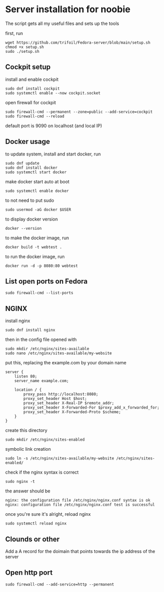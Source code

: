 # Server installation for noobie

The script gets all my useful files and sets up the tools

first, run 

```
wget https://github.com/trifoil/Fedora-server/blob/main/setup.sh
chmod +x setup.sh
sudo ./setup.sh
```


## Cockpit setup

install and enable cockpit

```
sudo dnf install cockpit
sudo systemctl enable --now cockpit.socket
```

open firewall for cockpit

```
sudo firewall-cmd --permanent --zone=public --add-service=cockpit
sudo firewall-cmd --reload
```

default port is 9090 on localhost (and local IP)

## Docker usage

to update system, install and start docker, run 

```
sudo dnf update
sudo dnf install docker
sudo systemctl start docker
```

make docker start auto at boot

```
sudo systemctl enable docker
```

to not need to put sudo 

```
sudo usermod -aG docker $USER
```

to display docker version

```
docker --version
```

to make the docker image, run

```
docker build -t webtest .
```

to run the docker image, run

```
docker run -d -p 8080:80 webtest
```

## List open ports on Fedora

```
sudo firewall-cmd --list-ports
```

## NGINX

install nginx

```
sudo dnf install nginx
```

then in the config file opened with

```
sudo mkdir /etc/nginx/sites-available
sudo nano /etc/nginx/sites-available/my-website
```

put this, replacing the example.com by your domain name

```
server {
    listen 80;
    server_name example.com;

    location / {
        proxy_pass http://localhost:8080;
        proxy_set_header Host $host;
        proxy_set_header X-Real-IP $remote_addr;
        proxy_set_header X-Forwarded-For $proxy_add_x_forwarded_for;
        proxy_set_header X-Forwarded-Proto $scheme;
    }
}
```

create this directory

```
sudo mkdir /etc/nginx/sites-enabled
```

symbolic link creation 

```
sudo ln -s /etc/nginx/sites-available/my-website /etc/nginx/sites-enabled/
```

check if the nginx syntax is correct

```
sudo nginx -t
```

the answer should be

```
nginx: the configuration file /etc/nginx/nginx.conf syntax is ok
nginx: configuration file /etc/nginx/nginx.conf test is successful
```

once you're sure it's alright, reload nginx

```
sudo systemctl reload nginx
```

## Clounds or other

Add a A record for the doimain that points towards the ip address of the server

## Open http port 

```
sudo firewall-cmd --add-service=http --permanent
```